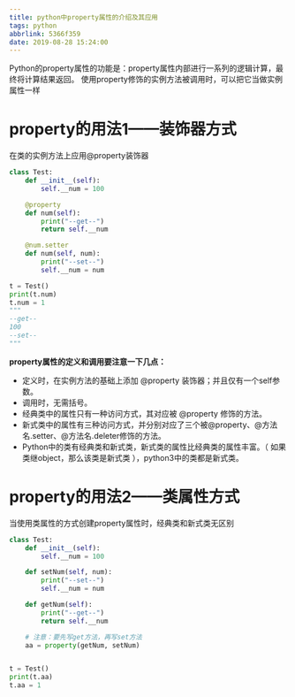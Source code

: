 ```yaml
---
title: python中property属性的介绍及其应用
tags: python
abbrlink: 5366f359
date: 2019-08-28 15:24:00
---
```




Python的property属性的功能是：property属性内部进行一系列的逻辑计算，最终将计算结果返回。
使用property修饰的实例方法被调用时，可以把它当做实例属性一样

# property的用法1——装饰器方式
在类的实例方法上应用@property装饰器
```python
class Test:
    def __init__(self):
        self.__num = 100

    @property
    def num(self):
        print("--get--")
        return self.__num

    @num.setter
    def num(self, num):
        print("--set--")
        self.__num = num

t = Test()
print(t.num)
t.num = 1
"""
--get--
100
--set--
"""
```
**property属性的定义和调用要注意一下几点：**
- 定义时，在实例方法的基础上添加 @property 装饰器；并且仅有一个self参数。
- 调用时，无需括号。
- 经典类中的属性只有一种访问方式，其对应被 @property 修饰的方法。
- 新式类中的属性有三种访问方式，并分别对应了三个被@property、@方法名.setter、@方法名.deleter修饰的方法。
- Python中的类有经典类和新式类，新式类的属性比经典类的属性丰富。（ 如果类继object，那么该类是新式类 ），python3中的类都是新式类。
# property的用法2——类属性方式
当使用类属性的方式创建property属性时，经典类和新式类无区别
```python
class Test:
    def __init__(self):
        self.__num = 100

    def setNum(self, num):
        print("--set--")
        self.__num = num

    def getNum(self):
        print("--get--")
        return self.__num

    # 注意：要先写get方法，再写set方法
    aa = property(getNum, setNum)


t = Test()
print(t.aa)
t.aa = 1
```
